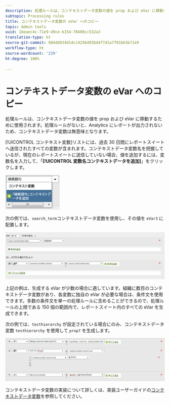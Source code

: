 ```yaml
---
description: 処理ルールは、コンテキストデータ変数の値を prop および eVar に移動するために使用されます。
subtopic: Processing rules
title: コンテキストデータ変数の eVar へのコピー
topic: Admin tools
uuid: 1beaec4c-71e9-49ce-b154-78408cc532a3
translation-type: ht
source-git-commit: 984d6034d14cc4256d93bd4f7d1a7f01b63b71e9
workflow-type: ht
source-wordcount: '229'
ht-degree: 100%

---
```



# コンテキストデータ変数の eVar へのコピー

処理ルールは、コンテキストデータ変数の値を prop および eVar に移動するために使用されます。処理ルールがないと、Analytics にレポートが出力されないため、コンテキストデータ変数は無意味となります。

[!UICONTROL コンテキスト変数]リストには、過去 30 日間にレポートスイートへ送信されたすべての変数が含まれます。コンテキストデータ変数名を把握しているが、現在のレポートスイートに送信していない場合、値を追加するには、変数名を入力して、「**[!UICONTROL 変数名コンテキストデータを追加]**」をクリックします。

![追加](assets/add-context-variable.png)

次の例では、`search_term`コンテキストデータ変数を使用し、その値を `eVar3` に配置します。

![設定](assets/set-context-data.png)

上記の例は、生成する eVar が少数の場合に適しています。組織に数百のコンテキストデータ変数があり、各変数に独自の eVar が必要な場合は、条件文を使用できます。多数の条件文を単一の処理ルールに含めることができるので、処理ルールの上限である 150 個の範囲内で、レポートスイート内のすべての eVar を生成できます。

次の例では、`testhierarchy` が設定されている場合にのみ、コンテキストデータ変数 `testhierarchy` を使用して `prop7` を生成します。

![条件付き](assets/add-conditional.png)

コンテキストデータ変数の実装について詳しくは、実装ユーザーガイドの[コンテキストデータ変数](/help/implement/vars/page-vars/contextdata.md)を参照してください。
